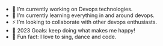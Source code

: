 - 🔭 I’m currently working on Devops technologies.
- 🌱 I’m currently learning everything in and around devops.
- ⚡ I’m looking to collaborate with other devops enthusiasts.
- 🥅 2023 Goals: keep doing what makes me happy!
- 👯 Fun fact: I love to sing, dance and code.
<!---
d008-anewe/d008-anewe is a ✨ special ✨ repository because its `README.md` (this file) appears on your GitHub profile.
You can click the Preview link to take a look at your changes.
--->
